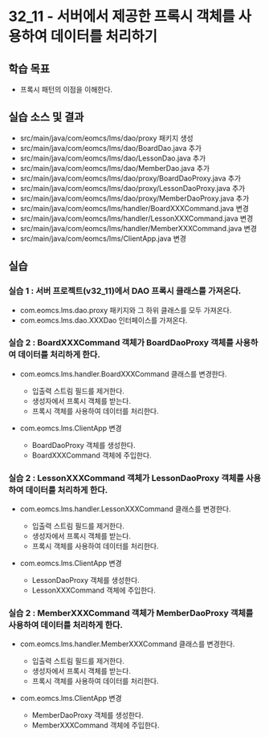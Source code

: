 # 32_11 - 서버에서 제공한 프록시 객체를 사용하여 데이터를 처리하기

## 학습 목표

- 프록시 패턴의 이점을 이해한다.

## 실습 소스 및 결과

- src/main/java/com/eomcs/lms/dao/proxy 패키지 생성
- src/main/java/com/eomcs/lms/dao/BoardDao.java 추가
- src/main/java/com/eomcs/lms/dao/LessonDao.java 추가
- src/main/java/com/eomcs/lms/dao/MemberDao.java 추가
- src/main/java/com/eomcs/lms/dao/proxy/BoardDaoProxy.java 추가
- src/main/java/com/eomcs/lms/dao/proxy/LessonDaoProxy.java 추가
- src/main/java/com/eomcs/lms/dao/proxy/MemberDaoProxy.java 추가
- src/main/java/com/eomcs/lms/handler/BoardXXXCommand.java 변경
- src/main/java/com/eomcs/lms/handler/LessonXXXCommand.java 변경
- src/main/java/com/eomcs/lms/handler/MemberXXXCommand.java 변경
- src/main/java/com/eomcs/lms/ClientApp.java 변경

## 실습

### 실습 1 : 서버 프로젝트(v32_11)에서 DAO 프록시 클래스를 가져온다.

- com.eomcs.lms.dao.proxy 패키지와 그 하위 클래스를 모두 가져온다.
- com.eomcs.lms.dao.XXXDao 인터페이스를 가져온다.

### 실습 2 : BoardXXXCommand 객체가 BoardDaoProxy 객체를 사용하여 데이터를 처리하게 한다.

- com.eomcs.lms.handler.BoardXXXCommand 클래스를 변경한다.
  - 입출력 스트림 필드를 제거한다.
  - 생성자에서 프록시 객체를 받는다.
  - 프록시 객체를 사용하여 데이터를 처리한다.

- com.eomcs.lms.ClientApp 변경
  - BoardDaoProxy 객체를 생성한다.
  - BoardXXXCommand 객체에 주입한다.

### 실습 2 : LessonXXXCommand 객체가 LessonDaoProxy 객체를 사용하여 데이터를 처리하게 한다.

- com.eomcs.lms.handler.LessonXXXCommand 클래스를 변경한다.
  - 입출력 스트림 필드를 제거한다.
  - 생성자에서 프록시 객체를 받는다.
  - 프록시 객체를 사용하여 데이터를 처리한다.

- com.eomcs.lms.ClientApp 변경
  - LessonDaoProxy 객체를 생성한다.
  - LessonXXXCommand 객체에 주입한다.

### 실습 2 : MemberXXXCommand 객체가 MemberDaoProxy 객체를 사용하여 데이터를 처리하게 한다.

- com.eomcs.lms.handler.MemberXXXCommand 클래스를 변경한다.
  - 입출력 스트림 필드를 제거한다.
  - 생성자에서 프록시 객체를 받는다.
  - 프록시 객체를 사용하여 데이터를 처리한다.

- com.eomcs.lms.ClientApp 변경
  - MemberDaoProxy 객체를 생성한다.
  - MemberXXXCommand 객체에 주입한다.

